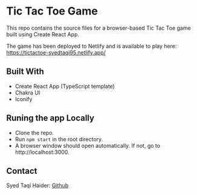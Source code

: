 # Tic Tac Toe Game

This repo contains the source files for a browser-based Tic Tac Toe game built using Create React App.

The game has been deployed to Netlify and is available to play here: https://tictactoe-syedtaqi95.netlify.app/

## Built With
- Create React App (TypeScript template)
- Chakra UI
- Iconify

## Runing the app Locally

- Clone the repo.
- Run ```npm start``` in the root directory.
- A browser window should open automatically. If not, go to http://localhost:3000.

## Contact

Syed Taqi Haider: [Github](www.github.com/syedtaqi95)